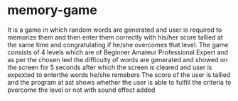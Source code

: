# memory-game
It is a game in which random words are generated and user is required to memorize them and then enter them correctly with his/her score tallied at the same time and congratulating if he/she overcomes that level. 
The game consists of 4 levels which are of 
Beginner
Amateur
Professional
Expert 
and as per the chosen leel the difficulty of words are generated and showed on the screen for 5 seconds after which the screen is cleared and user is expexted to enterthe words he/she remebers 
The score of the user is tallied and the program at ast shows whether the user is able to fulfill the criteria to pvercome the level or not with sound effect added

